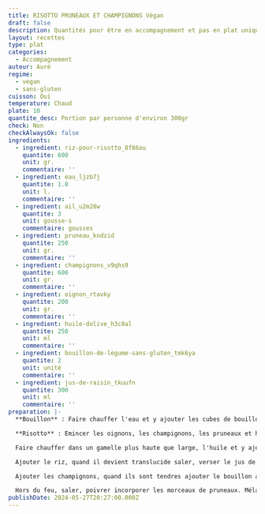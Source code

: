```yaml
---
title: RISOTTO PRUNEAUX ET CHAMPIGNONS Végan
draft: false
description: Quantités pour être en accompagnement et pas en plat unique. Par exemple avec les farçous aveyronnais.
layout: recettes
type: plat
categories:
  - Accompagnement
auteur: Auré
regime:
  - vegan
  - sans-gluten
cuisson: Oui
temperature: Chaud
plate: 10
quantite_desc: Portion par personne d'environ 300gr
check: Non
checkAlwaysOk: false
ingredients:
  - ingredient: riz-pour-risotto_8f86ou
    quantite: 600
    unit: gr.
    commentaire: ''
  - ingredient: eau_ljzb7j
    quantite: 1.8
    unit: l.
    commentaire: ''
  - ingredient: ail_u2m28w
    quantite: 3
    unit: gousse·s
    commentaire: gousses
  - ingredient: pruneau_kndzid
    quantite: 250
    unit: gr.
    commentaire: ''
  - ingredient: champignons_v9qhs9
    quantite: 600
    unit: gr.
    commentaire: ''
  - ingredient: oignon_rtavky
    quantite: 200
    unit: gr.
    commentaire: ''
  - ingredient: huile-dolive_h3c8al
    quantite: 250
    unit: ml
    commentaire: ''
  - ingredient: bouillon-de-legume-sans-gluten_tmk6ya
    quantite: 2
    unit: unité
    commentaire: ''
  - ingredient: jus-de-raisin_tkuufn
    quantite: 300
    unit: ml
    commentaire: ''
preparation: |-
  **Bouillon** : Faire chauffer l'eau et y ajouter les cubes de bouillon

  **Risotto** : Emincer les oignons, les champignons, les pruneaux et hacher finement l'ail.

  Faire chauffer dans un gamelle plus haute que large, l'huile et y ajouter les oignons puis l'ail. Laisser cuire quelques minutes.

  Ajouter le riz, quand il devient translucide saler, verser le jus de raisin et laisser évaporer en remuant.

  Ajouter les champignons, quand ils sont tendres ajouter le bouillon au fur et à mesure de son absorption jusqu'à ce que le riz soit tendre.

  Hors du feu, saler, poivrer incorporer les morceaux de pruneaux. Mélanger, couvrir et laisser reposer.
publishDate: 2024-05-27T20:27:00.000Z
---
```

